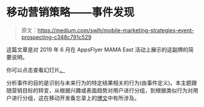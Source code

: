 # 移动营销策略——事件发现

> 原文：<https://medium.com/swlh/mobile-marketing-strategies-event-prospecting-c348c791c529>

这篇文章是对 2019 年 6 月在 AppsFlyer MAMA East 活动上展示的这副牌的简要说明。

你可以点击查看幻灯片[。](https://www.slideshare.net/gabekwakyi/custom-event-prospecting-winning-with-targeting-in-the-data-gold-rush)

分析事件的目的是识别与未来行为的特定结果相关的行为(由事件定义)。本主题跟随营销目标的转变，从根据兴趣或表面趋势对用户进行分组，到根据类似行为对用户进行分组，这在移动开发备忘录上的[博文](https://mobiledevmemo.com/algorithmic-marketing-introduces-a-new-era-of-mobile-ad-targeting/)中有所涉及。